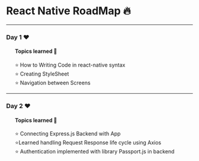 <h1>React Native RoadMap &#x1F525;</h1>
<hr>
<h3>Day 1 &#x2764;&#xFE0F;</h3>
   <ul type="none">
     <h4>Topics learned &#x1F319;</h4>
     <li>
       <div>&#x2B50; How to Writing Code in react-native syntax
       </div>
     </li>
     <li>
       <div>&#x2B50; Creating StyleSheet</div>
     </li>
     <li>&#x2B50; Navigation between Screens</li>
   </ul>
   <hr>
<h3>Day 2 &#x2764;&#xFE0F; </h3>
<ul type="none">
     <h4>Topics learned &#x1F319;</h4>
     <li>
       <div>&#x2B50; Connecting Express.js Backend with App
       </div>
     </li>
     <li>
       <div>&#x2B50;Learned handling Request Response life cycle using Axios</div>
     </li>
     <li>&#x2B50; Authentication implemented with library Passport.js in backend</li>
   </ul>
